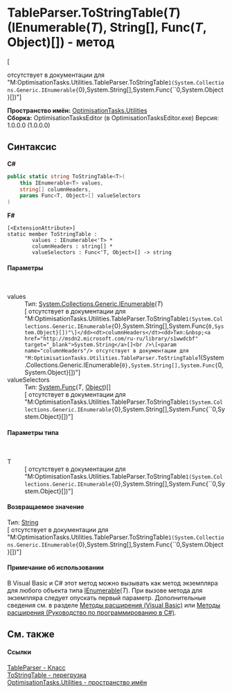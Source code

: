 # TableParser.ToStringTable(*T*)(IEnumerable(*T*), String[], Func(*T*, Object)[]) - метод
 

\[<summary> отсутствует в документации для "M:OptimisationTasks.Utilities.TableParser.ToStringTable``1(System.Collections.Generic.IEnumerable{``0},System.String[],System.Func{``0,System.Object}[])"\]

**Пространство имён:**&nbsp;<a href="N_OptimisationTasks_Utilities">OptimisationTasks.Utilities</a><br />**Сборка:**&nbsp;OptimisationTasksEditor (в OptimisationTasksEditor.exe) Версия: 1.0.0.0 (1.0.0.0)

## Синтаксис

**C#**<br />
``` C#
public static string ToStringTable<T>(
	this IEnumerable<T> values,
	string[] columnHeaders,
	params Func<T, Object>[] valueSelectors
)

```

**F#**<br />
``` F#
[<ExtensionAttribute>]
static member ToStringTable : 
        values : IEnumerable<'T> * 
        columnHeaders : string[] * 
        valueSelectors : Func<'T, Object>[] -> string 

```


#### Параметры
&nbsp;<dl><dt>values</dt><dd>Тип:&nbsp;<a href="http://msdn2.microsoft.com/ru-ru/library/9eekhta0" target="_blank">System.Collections.Generic.IEnumerable</a>(*T*)<br />\[<param name="values"/> отсутствует в документации для "M:OptimisationTasks.Utilities.TableParser.ToStringTable``1(System.Collections.Generic.IEnumerable{``0},System.String[],System.Func{``0,System.Object}[])"\]</dd><dt>columnHeaders</dt><dd>Тип:&nbsp;<a href="http://msdn2.microsoft.com/ru-ru/library/s1wwdcbf" target="_blank">System.String</a>[]<br />\[<param name="columnHeaders"/> отсутствует в документации для "M:OptimisationTasks.Utilities.TableParser.ToStringTable``1(System.Collections.Generic.IEnumerable{``0},System.String[],System.Func{``0,System.Object}[])"\]</dd><dt>valueSelectors</dt><dd>Тип:&nbsp;<a href="http://msdn2.microsoft.com/ru-ru/library/bb549151" target="_blank">System.Func</a>(*T*, <a href="http://msdn2.microsoft.com/ru-ru/library/e5kfa45b" target="_blank">Object</a>)[]<br />\[<param name="valueSelectors"/> отсутствует в документации для "M:OptimisationTasks.Utilities.TableParser.ToStringTable``1(System.Collections.Generic.IEnumerable{``0},System.String[],System.Func{``0,System.Object}[])"\]</dd></dl>

#### Параметры типа
&nbsp;<dl><dt>T</dt><dd>\[<typeparam name="T"/> отсутствует в документации для "M:OptimisationTasks.Utilities.TableParser.ToStringTable``1(System.Collections.Generic.IEnumerable{``0},System.String[],System.Func{``0,System.Object}[])"\]</dd></dl>

#### Возвращаемое значение
Тип:&nbsp;<a href="http://msdn2.microsoft.com/ru-ru/library/s1wwdcbf" target="_blank">String</a><br />\[<returns> отсутствует в документации для "M:OptimisationTasks.Utilities.TableParser.ToStringTable``1(System.Collections.Generic.IEnumerable{``0},System.String[],System.Func{``0,System.Object}[])"\]

#### Примечание об использовании
В Visual Basic и C# этот метод можно вызывать как метод экземпляра для любого объекта типа <a href="http://msdn2.microsoft.com/ru-ru/library/9eekhta0" target="_blank">IEnumerable</a>(*T*). При вызове метода для экземпляра следует опускать первый параметр. Дополнительные сведения см. в разделе <a href="http://msdn.microsoft.com/ru-ru/library/bb384936.aspx" target="_blank">Методы расширения (Visual Basic)</a> или <a href="http://msdn.microsoft.com/ru-ru/library/bb383977.aspx" target="_blank">Методы расширения (Руководство по программированию в C#)</a>.

## См. также


#### Ссылки
<a href="T_OptimisationTasks_Utilities_TableParser">TableParser - Класс</a><br /><a href="Overload_OptimisationTasks_Utilities_TableParser_ToStringTable">ToStringTable - перегрузка</a><br /><a href="N_OptimisationTasks_Utilities">OptimisationTasks.Utilities - пространство имён</a><br />